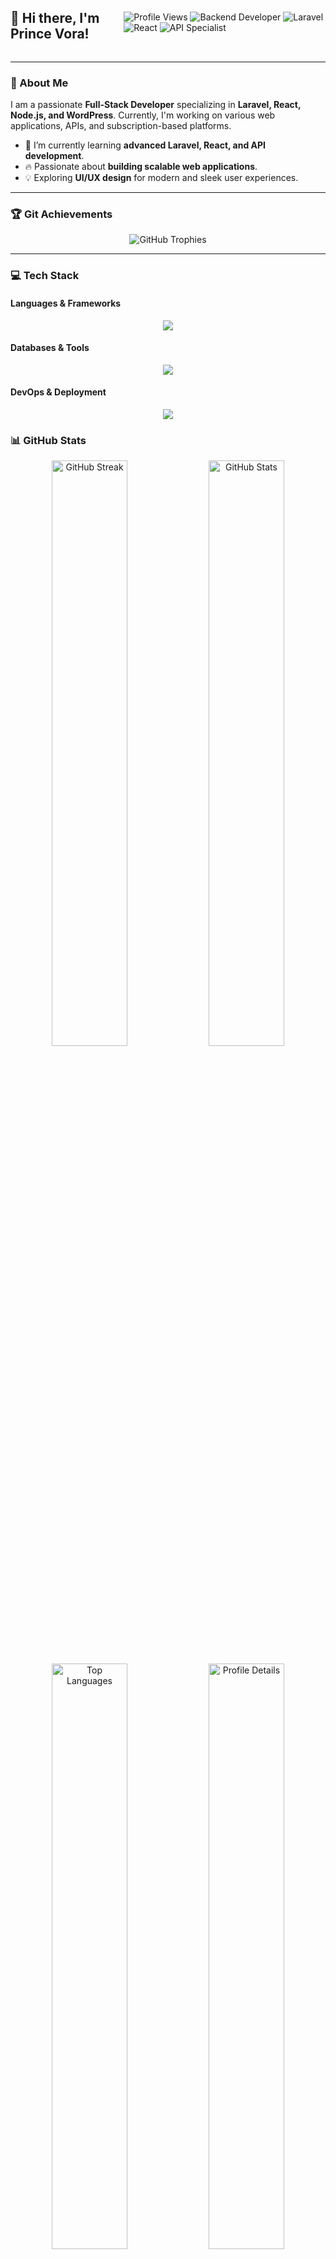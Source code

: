 <div style="display: flex; justify-content: space-between; align-items: center;">
  <h2>👋 Hi there, I'm Prince Vora!</h2>
  <div>
    <img src="https://visitor-badge.laobi.icu/badge?page_id=PrinceVora.PrinceVora&style=flat-square" alt="Profile Views" />
    <img src="https://img.shields.io/badge/Backend-Developer-blue?style=flat-square" alt="Backend Developer" />
    <img src="https://img.shields.io/badge/Laravel-Expert-red?style=flat-square&logo=laravel&logoColor=white" alt="Laravel" />
    <img src="https://img.shields.io/badge/React-Developer-61DAFB?style=flat-square&logo=react&logoColor=white" alt="React" />
    <img src="https://img.shields.io/badge/API%20Specialist-Node.js-green?style=flat-square&logo=node.js&logoColor=white" alt="API Specialist" />
  </div>
</div>

---

### 🚀 About Me
I am a passionate **Full-Stack Developer** specializing in **Laravel, React, Node.js, and WordPress**. Currently, I'm working on various web applications, APIs, and subscription-based platforms.

- 🌱 I’m currently learning **advanced Laravel, React, and API development**.
- 🔥 Passionate about **building scalable web applications**.
- 💡 Exploring **UI/UX design** for modern and sleek user experiences.

---

### 🏆 Git Achievements
<p align="center">
  <img src="https://github-profile-trophy.vercel.app/?username=princevora&theme=radical&no-frame=true&margin-w=15" alt="GitHub Trophies">
</p>

---

### 💻 Tech Stack

#### **Languages & Frameworks**

<p align="center">
  <img src="https://skillicons.dev/icons?i=laravel,alpinejs,react,nodejs,bootstrap,tailwind,nextjs,materialui,php,java,javascript,jquery,html,css" />
</p>

#### **Databases & Tools**

<p align="center">
  <img src="https://skillicons.dev/icons?i=mysql,mongodb,sqlite,github,git,vscode,docker,ubuntu,windows,vscode" />
</p>

#### **DevOps & Deployment**

<p align="center">
  <img src="https://skillicons.dev/icons?i=linux,docker,nginx,vercel" />
</p>

### 📊 GitHub Stats
<p align="center">
  <img src="https://streak-stats.demolab.com/?user=princevora&theme=radical&hide_border=true" alt="GitHub Streak" width="49%"> 
  <img src="https://github-readme-stats.vercel.app/api?username=princevora&show_icons=true&theme=radical&hide_border=true" alt="GitHub Stats" width="49%">
</p>
<p align="center">
  <img src="https://github-readme-stats.vercel.app/api/top-langs/?username=princevora&layout=compact&theme=radical&hide_border=true" alt="Top Languages" width="49%">
  <img src="https://github-profile-summary-cards.vercel.app/api/cards/profile-details?username=princevora&theme=radical&hide_border=true" alt="Profile Details" width="49%">
</p>
<p align="center">
  <img src="https://github-readme-activity-graph.vercel.app/graph?username=princevora&theme=github-compact&hide_border=true" alt="GitHub Activity Graph">
</p>

---

### 📢 Connect with Me

<p align="center">
  <a href="https://www.linkedin.com/in/princevora/" target="_blank">
    <img src="https://img.shields.io/badge/LinkedIn-0077B5?style=for-the-badge&logo=linkedin&logoColor=white" alt="LinkedIn">
  </a>
  <a href="https://www.upwork.com/freelancers/~01ea409b4d62554065" target="_blank">
    <img src="https://img.shields.io/badge/Upwork-6FDA44?style=for-the-badge&logo=upwork&logoColor=white" alt="Upwork">
  </a>
  <a href="https://kwork.com/user/princevora03" target="_blank">
    <img src="https://img.shields.io/badge/Kwork-FFB318?style=for-the-badge&logo=kwork&logoColor=white" alt="Kwork">
  </a>
  <a href="https://www.freelancer.com/u/PrinceVora03" target="_blank">
    <img src="https://img.shields.io/badge/Freelancer-29B2FE?style=for-the-badge&logo=freelancer&logoColor=white" alt="Freelancer">
  </a>
</p>

Feel free to check out my projects and contribute! 🚀
